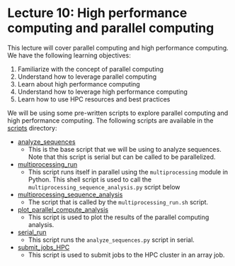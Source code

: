 # Lecture 10: High performance computing and parallel computing

This lecture will cover parallel computing and high performance computing.
We have the following learning objectives:
1. Familiarize with the concept of parallel computing
2. Understand how to leverage parallel computing
3. Learn about high performance computing
4. Understand how to leverage high performance computing
5. Learn how to use HPC resources and best practices

We will be using some pre-written scripts to explore parallel computing and high performance computing.
The following scripts are available in the [scripts](./scripts) directory:
* [analyze_sequences](scripts/analyze_sequences.py)
    * This is the base script that we will be using to analyze sequences.
    Note that this script is serial but can be called to be parallelized.
* [multiprocessing_run](scripts/multiprocessing_run.sh)
    * This script runs itself in parallel using the `multiprocessing` module in Python.
    This shell script is used to call the `multiprocessing_sequence_analysis.py` script below
* [multiprocessing_sequence_analysis](scripts/multiprocessing_sequence_analysis.py)
    * The script that is called by the `multiprocessing_run.sh` script.
* [plot_parallel_compute_analysis](scripts/plot_parallel_compute_analysis.py)
    * This script is used to plot the results of the parallel computing analysis.
* [serial_run](scripts/serial_run.sh)
    * This script runs the `analyze_sequences.py` script in serial.
* [submit_jobs_HPC](scripts/submit_jobs_HPC.sh)
    * This script is used to submit jobs to the HPC cluster in an array job.
